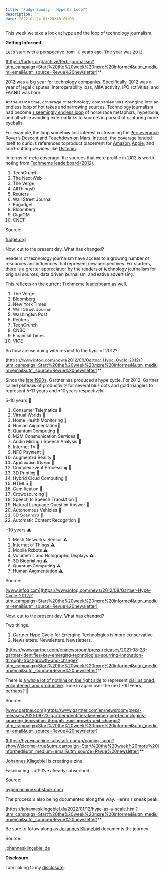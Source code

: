 ```yaml
---
title: "Fudge Sunday - Hype Or Loop?"
description: ''
date: 2022-01-24 01:28:48+00:00
---
```




This week we take a look at hype and the loop of technology journalism.

 **Getting Informed**

Let’s start with a perspective from 10 years ago. The year was 2012.

(https://fudge.org/archive/tech-journalism?utm_campaign=Start%20the%20week%20more%20informed&utm_medium=email&utm_source=Revue%20newsletter)**

2012 was a big year for technology companies. Specifically, 2012 was a year of legal disputes, interoperability loss, M&A activity, IPO activities, and FAANG was born.

At the same time, coverage of technology companies was changing into an endless loop of hot takes and narrowing sources. Technology journalism had become [a seemingly endless loop](https://fudge.org/archive/tech-journalism?utm_campaign=Start%20the%20week%20more%20informed&utm_medium=email&utm_source=Revue%20newsletter) of horse race metaphors, hyperbole, and all while avoiding external links to sources in pursuit of capturing more eyeballs.

For example, the loop somehow lost interest in streaming the [Perseverance Rover’s Descent and Touchdown on Mars](https://www.youtube.com/watch?utm_campaign=Start%20the%20week%20more%20informed&utm_medium=email&utm_source=Revue%20newsletter&v=4czjS9h4Fpg). Instead, the coverage lended itself to curious references to product placement for [Amazon](https://www.techmeme.com/120811/p1?utm_campaign=Start%20the%20week%20more%20informed&utm_medium=email&utm_source=Revue%20newsletter#a120811p1), [Apple](https://www.techmeme.com/120806/p67?utm_campaign=Start%20the%20week%20more%20informed&utm_medium=email&utm_source=Revue%20newsletter#a120806p67), and cord-cutting services like [Ustream](https://www.techmeme.com/120808/p44?utm_campaign=Start%20the%20week%20more%20informed&utm_medium=email&utm_source=Revue%20newsletter#a120808p44).

In terms of meta coverage, the sources that were prolific in 2012 is worth noting from [Techmeme leaderboard (2012)](https://web.archive.org/web/20121225113056/https://www.techmeme.com/lb?utm_campaign=Start%20the%20week%20more%20informed&utm_medium=email&utm_source=Revue%20newsletter).

1. TechCrunch
2. The Next Web
3. The Verge
4. AllThingsD
5. Reuters
6. Wall Street Journal
7. Engadget
8. Bloomberg
9. GigaOM
10. CNET

Source:

[fudge.org](https://fudge.org/archive/tech-journalism?utm_campaign=Start%20the%20week%20more%20informed&utm_medium=email&utm_source=Revue%20newsletter)

Now, cut to the present day. What has changed?

Readers of technology journalism have access to a growing number of resources and influences that represent new perspectives. For starters, there is a greater appreciation by the readers of technology journalism for original sources, data driven journalism, and native advertising.

This reflects on the current [Techmeme leaderboard](https://www.techmeme.com/lb?utm_campaign=Start%20the%20week%20more%20informed&utm_medium=email&utm_source=Revue%20newsletter) as well.

1. The Verge
2. Bloomberg
3. New York Times
4. Wall Street Journal
5. Washington Post
6. Reuters
7. TechCrunch
8. CNBC
9. Financial Times
10. VICE

So how are we doing with respect to the *hype* of 2012?

(https://www.infoq.com/news/2012/08/Gartner-Hype-Cycle-2012/?utm_campaign=Start%20the%20week%20more%20informed&utm_medium=email&utm_source=Revue%20newsletter)**

Since the [late 1990s](https://cio-wiki.org/wiki/Gartner%27s_Hype_Cycle_Methodology?utm_campaign=Start%20the%20week%20more%20informed&utm_medium=email&utm_source=Revue%20newsletter), Gartner has produced a hype cycle. For 2012, Gartner called plateaus of productivity for several blue dots and gold triangles to represent 5-10 years and +10 years respectively.

5-10 years 🔵

1. Consumer Telematics 🔵
2. Virtual Worlds 🔵
3. Home Health Monitoring 🔵
4. Human Augmentation🔵
5. Quantum Computing 🔵
6. M2M Communication Services 🔵
7. Audio Mining / Speech Analysis 🔵
8. Internet TV 🔵
9. NFC Payment 🔵
10. Augmented Reality 🔵
11. Application Stores 🔵
12. Complex Event Processing 🔵
13. 3D Printing 🔵
14. Hybrid Cloud Computing 🔵
15. HTML5 🔵
16. Gamification 🔵
17. Crowdsourcing 🔵
18. Speech to Speech Translation 🔵
19. Natural Language Question Answer 🔵
20. Autonomous Vehicles 🔵
21. 3D Scanners 🔵
22. Automatic Content Recognition 🔵

+10 years ⚠️

1. Mesh Networks: Sensor ⚠️
2. Internet of Things ⚠️
3. Mobile Robots ⚠️
4. Volumetric and Holographic Displays ⚠️
5. 3D Bioprinting ⚠️
6. Quantum Computing ⚠️
7. Human Augmentation ⚠️

Source:

[www.infoq.com](https://www.infoq.com/news/2012/08/Gartner-Hype-Cycle-2012/?utm_campaign=Start%20the%20week%20more%20informed&utm_medium=email&utm_source=Revue%20newsletter)

Now, cut to the present day. What has changed?

Two things.

1. Gartner Hype Cycle for Emerging Technologies is more conservative.
2. Newsletters. Newsletters. Newsletters.

(https://www.gartner.com/en/newsroom/press-releases/2021-08-23-gartner-identifies-key-emerging-technologies-spurring-innovation-through-trust-growth-and-change?utm_campaign=Start%20the%20week%20more%20informed&utm_medium=email&utm_source=Revue%20newsletter)**

There is [a whole lot of nothing on the right side](https://www.gartner.com/en/newsroom/press-releases/2021-08-23-gartner-identifies-key-emerging-technologies-spurring-innovation-through-trust-growth-and-change?utm_campaign=Start%20the%20week%20more%20informed&utm_medium=email&utm_source=Revue%20newsletter) to represent [disillusioned, enlightened, and productive](https://www.gartner.com/en/documents/3887767/understanding-gartner-s-hype-cycles?utm_campaign=Start%20the%20week%20more%20informed&utm_medium=email&utm_source=Revue%20newsletter). Tune in again over the next ~10 years perhaps? 🤔

Source:

[www.gartner.com](https://www.gartner.com/en/newsroom/press-releases/2021-08-23-gartner-identifies-key-emerging-technologies-spurring-innovation-through-trust-growth-and-change?utm_campaign=Start%20the%20week%20more%20informed&utm_medium=email&utm_source=Revue%20newsletter)

(https://hypemachine.substack.com/p/coming-soon?showWelcome=true&utm_campaign=Start%20the%20week%20more%20informed&utm_medium=email&utm_source=Revue%20newsletter)**

[Johannes Klingebiel](https://twitter.com/Klingebeil?utm_campaign=Start%20the%20week%20more%20informed&utm_medium=email&utm_source=Revue%20newsletter) is creating a zine.

Fascinating stuff! I’ve already subscribed.

Source:

[hypemachine.substack.com](https://hypemachine.substack.com/p/coming-soon?showWelcome=true&utm_campaign=Start%20the%20week%20more%20informed&utm_medium=email&utm_source=Revue%20newsletter)

The process is also being documented along the way. Here’s a sneak peak:

(https://johannesklingebiel.de/2022/01/12/hype-as-a-scale.html?utm_campaign=Start%20the%20week%20more%20informed&utm_medium=email&utm_source=Revue%20newsletter)**

Be sure to follow along as [Johannes Klingebiel](https://twitter.com/Klingebeil?utm_campaign=Start%20the%20week%20more%20informed&utm_medium=email&utm_source=Revue%20newsletter) documents the journey.

Source:

[johannesklingebiel.de](https://johannesklingebiel.de/2022/01/12/hype-as-a-scale.html?utm_campaign=Start%20the%20week%20more%20informed&utm_medium=email&utm_source=Revue%20newsletter)

 **Disclosure**

I am linking to my [disclosure](https://jaycuthrell.com/disclosure/?utm_campaign=Fudge%20Sunday&utm_medium=email&utm_source=Revue%20newsletter).
